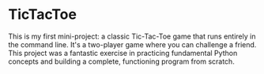 # TicTacToe
This is my first mini-project: a classic Tic-Tac-Toe game that runs entirely in the command line. It's a two-player game where you can challenge a friend.  This project was a fantastic exercise in practicing fundamental Python concepts and building a complete, functioning program from scratch.
